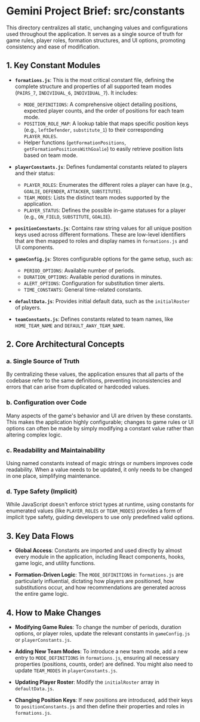 # Gemini Project Brief: src/constants

This directory centralizes all static, unchanging values and configurations used throughout the application. It serves as a single source of truth for game rules, player roles, formation structures, and UI options, promoting consistency and ease of modification.

## 1. Key Constant Modules

- **`formations.js`**: This is the most critical constant file, defining the complete structure and properties of all supported team modes (`PAIRS_7`, `INDIVIDUAL_6`, `INDIVIDUAL_7`). It includes:
  - `MODE_DEFINITIONS`: A comprehensive object detailing positions, expected player counts, and the order of positions for each team mode.
  - `POSITION_ROLE_MAP`: A lookup table that maps specific position keys (e.g., `leftDefender`, `substitute_1`) to their corresponding `PLAYER_ROLES`.
  - Helper functions (`getFormationPositions`, `getFormationPositionsWithGoalie`) to easily retrieve position lists based on team mode.

- **`playerConstants.js`**: Defines fundamental constants related to players and their status:
  - `PLAYER_ROLES`: Enumerates the different roles a player can have (e.g., `GOALIE`, `DEFENDER`, `ATTACKER`, `SUBSTITUTE`).
  - `TEAM_MODES`: Lists the distinct team modes supported by the application.
  - `PLAYER_STATUS`: Defines the possible in-game statuses for a player (e.g., `ON_FIELD`, `SUBSTITUTE`, `GOALIE`).

- **`positionConstants.js`**: Contains raw string values for all unique position keys used across different formations. These are low-level identifiers that are then mapped to roles and display names in `formations.js` and UI components.

- **`gameConfig.js`**: Stores configurable options for the game setup, such as:
  - `PERIOD_OPTIONS`: Available number of periods.
  - `DURATION_OPTIONS`: Available period durations in minutes.
  - `ALERT_OPTIONS`: Configuration for substitution timer alerts.
  - `TIME_CONSTANTS`: General time-related constants.

- **`defaultData.js`**: Provides initial default data, such as the `initialRoster` of players.

- **`teamConstants.js`**: Defines constants related to team names, like `HOME_TEAM_NAME` and `DEFAULT_AWAY_TEAM_NAME`.

## 2. Core Architectural Concepts

### a. Single Source of Truth
By centralizing these values, the application ensures that all parts of the codebase refer to the same definitions, preventing inconsistencies and errors that can arise from duplicated or hardcoded values.

### b. Configuration over Code
Many aspects of the game's behavior and UI are driven by these constants. This makes the application highly configurable; changes to game rules or UI options can often be made by simply modifying a constant value rather than altering complex logic.

### c. Readability and Maintainability
Using named constants instead of magic strings or numbers improves code readability. When a value needs to be updated, it only needs to be changed in one place, simplifying maintenance.

### d. Type Safety (Implicit)
While JavaScript doesn't enforce strict types at runtime, using constants for enumerated values (like `PLAYER_ROLES` or `TEAM_MODES`) provides a form of implicit type safety, guiding developers to use only predefined valid options.

## 3. Key Data Flows

- **Global Access**: Constants are imported and used directly by almost every module in the application, including React components, hooks, game logic, and utility functions.

- **Formation-Driven Logic**: The `MODE_DEFINITIONS` in `formations.js` are particularly influential, dictating how players are positioned, how substitutions occur, and how recommendations are generated across the entire game logic.

## 4. How to Make Changes

- **Modifying Game Rules**: To change the number of periods, duration options, or player roles, update the relevant constants in `gameConfig.js` or `playerConstants.js`.

- **Adding New Team Modes**: To introduce a new team mode, add a new entry to `MODE_DEFINITIONS` in `formations.js`, ensuring all necessary properties (positions, counts, order) are defined. You might also need to update `TEAM_MODES` in `playerConstants.js`.

- **Updating Player Roster**: Modify the `initialRoster` array in `defaultData.js`.

- **Changing Position Keys**: If new positions are introduced, add their keys to `positionConstants.js` and then define their properties and roles in `formations.js`.